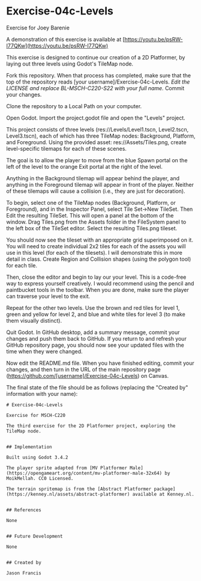 # Exercise-04c-Levels

Exercise for Joey Barenie

A demonstration of this exercise is available at [https://youtu.be/psRW-I77QKw](https://youtu.be/psRW-I77QKw)

This exercise is designed to continue our creation of a 2D Platformer, by laying out three levels using Godot's TileMap node.

Fork this repository. When that process has completed, make sure that the top of the repository reads [your username]/Exercise-04c-Levels. *Edit the LICENSE and replace BL-MSCH-C220-S22 with your full name.* Commit your changes.

Clone the repository to a Local Path on your computer.

Open Godot. Import the project.godot file and open the "Levels" project.

This project consists of three levels (res://Levels/Level1.tscn, Level2.tscn, Level3.tscn), each of which has three TileMap nodes: Background, Platform, and Foreground. Using the provided asset: res://Assets/Tiles.png, create level-specific tilemaps for each of these scenes.

The goal is to allow the player to move from the blue Spawn portal on the left of the level to the orange Exit portal at the right of the level.

Anything in the Background tilemap will appear behind the player, and anything in the Foreground tilemap will appear in front of the player. Neither of these tilemaps will cause a collision (i.e., they are just for decoration).

To begin, select one of the TileMap nodes (Background, Platform, or Foreground), and in the Inspector Panel, select Tile Set->New TileSet. Then Edit the resulting TileSet. This will open a panel at the bottom of the window. Drag Tiles.png from the Assets folder in the FileSystem panel to the left box of the TileSet editor. Select the resulting Tiles.png tileset.

You should now see the tileset with an appropriate grid superimposed on it. You will need to create individual 2x2 tiles for each of the assets you will use in this level (for each of the tilesets). I will demonstrate this in more detail in class. Create Region and Collision shapes (using the polygon tool) for each tile.

Then, close the editor and begin to lay our your level. This is a code-free way to express yourself creatively. I would recommend using the pencil and paintbucket tools in the toolbar. When you are done, make sure the player can traverse your level to the exit.

Repeat for the other two levels. Use the brown and red tiles for level 1, green and yellow for level 2, and blue and white tiles for level 3 (to make them visually distinct).

Quit Godot. In GitHub desktop, add a summary message, commit your changes and push them back to GitHub. If you return to and refresh your GitHub repository page, you should now see your updated files with the time when they were changed.

Now edit the README.md file. When you have finished editing, commit your changes, and then turn in the URL of the main repository page (https://github.com/[username]/Exercise-04c-Levels) on Canvas.

The final state of the file should be as follows (replacing the "Created by" information with your name):
```
# Exercise-04c-Levels

Exercise for MSCH-C220

The third exercise for the 2D Platformer project, exploring the TileMap node.


## Implementation

Built using Godot 3.4.2

The player sprite adapted from [MV Platformer Male](https://opengameart.org/content/mv-platformer-male-32x64) by MoikMellah. CC0 Licensed.

The terrain spritemap is from the [Abstract Platformer package](https://kenney.nl/assets/abstract-platformer) available at Kenney.nl.


## References

None


## Future Development

None


## Created by 

Jason Francis
```
